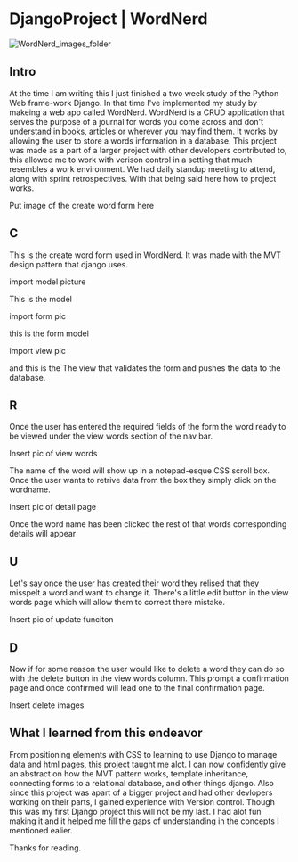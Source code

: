 # DjangoProject | WordNerd


![WordNerd_images_folder](Word_Nerd_Home.PMG)
## Intro 
At the time I am writing this I just finished a two week study of the Python Web frame-work Django. In that time I've implemented my study by makeing a web app called WordNerd.
WordNerd is a CRUD application that serves the purpose of a journal for words you come across and don't understand in books, articles or wherever you may find them. It works by allowing the user to store a words information in a database. This project was made as a part of a larger project with other developers contributed to, this allowed me to work with verison control in a setting that much resembles a work environment. We had daily standup meeting to attend, along with sprint retrospectives. With that being said here how to project works.
  
Put image of the create word form here
  
  
  
## C
This is the create word form used in WordNerd. It was made with the MVT design pattern that django uses. 

import model picture

This is the model


import form pic

this is the form model


import view pic 

and this is the The view that validates the form and pushes the data to the database.


## R 
Once the user has entered the required fields of the form the word ready to be viewed under the view words section of the nav bar.

Insert pic of view words 

The name of the word will show up in a notepad-esque CSS scroll box.
Once the user wants to retrive data from the box they simply click on the wordname.

insert pic of detail page


Once the word name has been clicked the rest of that words corresponding details will appear

## U
Let's say once the user has created their word they relised that they misspelt a word and want to change it.
There's a little edit button in the view words page which will allow them to correct there mistake.

Insert pic of update funciton 


## D 
Now if for some reason the user would like to delete a word they can do so with the delete button in the view words column.
This prompt a confirmation page and once confirmed will lead one to the final confirmation page. 

Insert delete images


## What I learned from this endeavor
From positioning elements with CSS to learning to use Django to manage data and html pages, this project taught me alot. I can now confidently give an abstract on how the MVT pattern 
works, template inheritance, connecting forms to a relational database, and other things django. Also since this project was apart of a bigger project and had other devlopers working on their parts, I gained experience with Version control. Though this was my first Django project this will not be my last. I had alot fun making it and it helped me fill the 
gaps of understanding in the concepts I mentioned ealier.

Thanks for reading.

  
 
 

